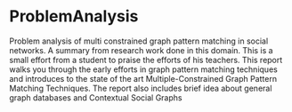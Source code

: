 # ProblemAnalysis
Problem analysis of multi constrained graph pattern matching in social networks. A summary from research work done in this domain.
This is a small effort from a student to praise the efforts of his teachers. This report walks you through the early efforts in graph pattern matching techniques and introduces to the state of the art  Multiple-Constrained Graph Pattern Matching Techniques.
The report also includes brief idea about general graph databases and Contextual Social Graphs
